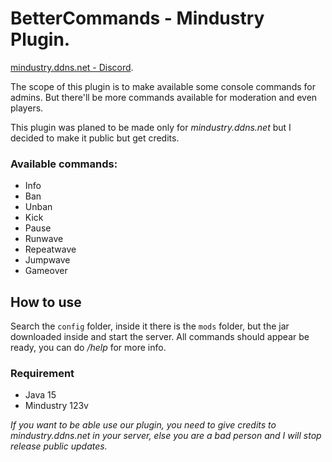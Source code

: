# BetterCommands - Mindustry Plugin.
[mindustry.ddns.net - Discord](https://discord.gg/6gaRWsp).

The scope of this plugin is to make available some console commands for admins. But there'll be more commands available for moderation and even players.

This plugin was planed to be made only for *mindustry.ddns.net* but I decided to make it public but get credits.

### Available commands:

- Info
- Ban
- Unban
- Kick
- Pause
- Runwave
- Repeatwave
- Jumpwave
- Gameover

## How to use

Search the `config` folder, inside it there is the `mods` folder, but the jar downloaded inside and start the server. All commands should appear be ready, you can do */help* for more info.

### Requirement

- Java 15
- Mindustry 123v

_If you want to be able use our plugin, you need to give credits to mindustry.ddns.net in your server, else you are a bad person and I will stop release public updates._
